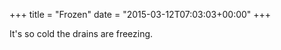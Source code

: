 +++
title = "Frozen"
date = "2015-03-12T07:03:03+00:00"
+++

It's so cold the drains are freezing.
			